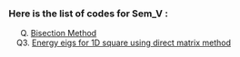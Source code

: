 ### Here is the list of codes for Sem_V :

   Q. [Bisection Method](bisection.py)  
  Q3. [Energy eigs for 1D square using direct matrix method](Q3.py)  

